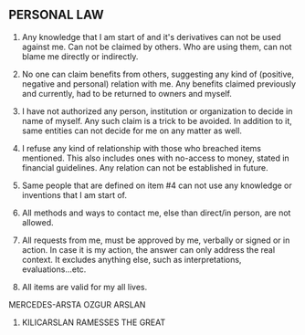## PERSONAL LAW

1. Any knowledge that I am start of and it's derivatives can not be used against me. Can not be claimed by others. Who are using them, can not blame me directly or indirectly.

2. No one can claim benefits from others, suggesting any kind of (positive, negative and personal) relation with me. Any benefits claimed previously and currently, had to be returned to owners and myself.

3. I have not authorized any person, institution or organization to decide in name of myself. Any such claim is a trick to be avoided. In addition to it, same entities can not decide for me on any matter as well.

4. I refuse any kind of relationship with those who breached items mentioned. This also includes ones with no-access to money, stated in financial guidelines. Any relation can not be established in future.

5. Same people that are defined on item #4 can not use any knowledge or inventions that I am start of.

6. All methods and ways to contact me, else than direct/in person, are not allowed.

7. All requests from me, must be approved by me, verbally or signed or in action. In case it is my action, the answer can only address the real context. It excludes anything else, such as interpretations, evaluations...etc.

8. All items are valid for my all lives.



MERCEDES-ARSTA
OZGUR ARSLAN
1. KILICARSLAN
RAMESSES THE GREAT